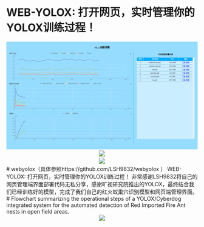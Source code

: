 # WEB-YOLOX: 打开网页，实时管理你的YOLOX训练过程！

<div align="center"><img src="src/details.png"></div>
<div align="center"><img src="src/sett1.png"></div>
<div align="center"><img src="src/sett2.png"></div>
# webyolox（具体参照https://github.com/LSH9832/webyolox ）
WEB-YOLOX: 打开网页，实时管理你的YOLOX训练过程！
非常感谢LSH9832将自己的网页管理端界面部署代码无私分享，感谢旷视研究院推出的YOLOX，最终结合我们已经训练好的模型，完成了我们自己的红火蚁巢穴识别模型和网页端管理界面。
# Flowchart summarizing the operational steps of a YOLOX/Cyberdog integrated system for the automated detection of Red Imported Fire Ant nests in open field areas.

<div align="center"><img src="src/fig6.jpg"></div>
